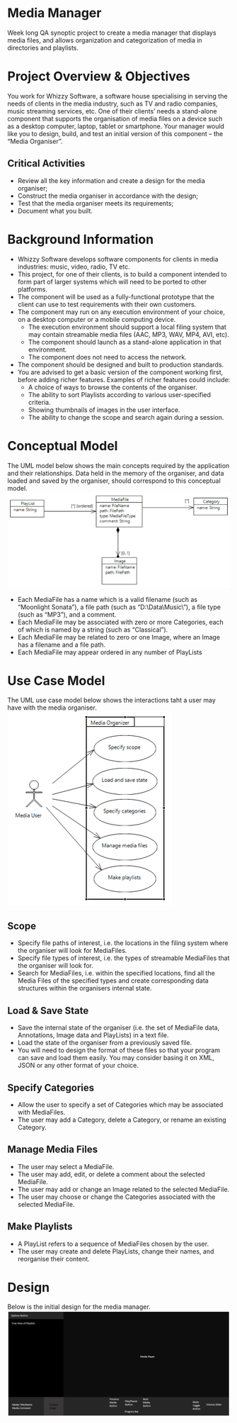# Media Manager
Week long QA synoptic project to create a media manager that displays media files, and allows organization and categorization of media in directories and playlists.
# Project Overview & Objectives
You work for Whizzy Software, a software house specialising in serving the needs of clients in the media industry, such as TV and radio companies, music streaming services, etc. One of their clients’ needs a stand-alone component that supports the organisation of media files on a device such as a desktop computer, laptop, tablet or smartphone. Your manager would like you to design, build, and test an initial version of this component – the “Media Organiser”.
## Critical Activities
* Review all the key information and create a design for the media organiser;
* Construct the media organiser in accordance with the design;
* Test that the media organiser meets its requirements;
* Document what you built.
# Background Information
* Whizzy Software develops software components for clients in media industries: music, video, radio, TV etc.
* This project, for one of their clients, is to build a component intended to form part of larger systems which will need to be ported to other platforms.
* The component will be used as a fully-functional prototype that the client can use to test requirements with their own customers.
* The component may run on any execution environment of your choice, on a desktop computer or a mobile computing device.
    * The execution environment should support a local filing system that may contain streamable media files (AAC, MP3, WAV, MP4, AVI, etc).
    * The component should launch as a stand-alone application in that environment.
    * The component does not need to access the network.
* The component should be designed and built to production standards.
* You are advised to get a basic version of the component working first, before adding richer features. Examples of richer features could include:
    * A choice of ways to browse the contents of the organiser.
    * The ability to sort Playlists according to various user-specified criteria.
    * Showing thumbnails of images in the user interface.
    * The ability to change the scope and search again during a session.
# Conceptual Model
The UML model below shows the main concepts required by the application and their
relationships. Data held in the memory of the organiser, and data loaded and saved by the
organiser, should correspond to this conceptual model.
![Conceptual Model](/Resources/conceptual_model.png)
* Each MediaFile has a name which is a valid filename (such as “Moonlight Sonata”), a file path (such as “D:\Data\Music\”), a file type (such as “MP3”), and a comment.
* Each MediaFile may be associated with zero or more Categories, each of which is named by a string (such as “Classical”).
* Each MediaFile may be related to zero or one Image, where an Image has a filename and a file path.
* Each MediaFile may appear ordered in any number of PlayLists
# Use Case Model
The UML use case model below shows the interactions taht a user may have with the media organiser.
![Use Case Model](/Resources/use_case_model.png)
## Scope
* Specify file paths of interest, i.e. the locations in the filing system where the organiser will look for MediaFiles.
* Specify file types of interest, i.e. the types of streamable MediaFiles that the organiser will look for.
* Search for MediaFiles, i.e. within the specified locations, find all the Media Files of the specified types and create corresponding data structures within the organisers internal state.
## Load & Save State
* Save the internal state of the organiser (i.e. the set of MediaFile data, Annotations, Image data and PlayLists) in a text file.
* Load the state of the organiser from a previously saved file.
* You will need to design the format of these files so that your program can save and load them easily. You may consider basing it on XML, JSON or any other format of your choice.
## Specify Categories
* Allow the user to specify a set of Categories which may be associated with MediaFiles.
* The user may add a Category, delete a Category, or rename an existing Category.
## Manage Media Files
* The user may select a MediaFile.
* The user may add, edit, or delete a comment about the selected MediaFile.
* The user may add or change an Image related to the selected MediaFile.
* The user may choose or change the Categories associated with the selected MediaFile.
## Make Playlists
* A PlayList refers to a sequence of MediaFiles chosen by the user.
* The user may create and delete PlayLists, change their names, and reorganise their content.
# Design
Below is the initial design for the media manager.
![Initial UI Design](/Resources/initial_ui_design.png)